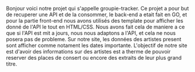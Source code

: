 Bonjour voici notre projet qui s'appelle groupie-tracker. Ce projet a pour but de recuperer une API et de la consommer, le back-end a etait fait en GO, et pour la partie front-end nous avons utilisés des template pour afficher les donné de l'API le tout en HTML/CSS.
Nous avons fait cela de maniere a ce que si l'API est mit a jours, nous nous adaptons a l'API, et cela ne nous posera pas de probleme.
Sur notre site, les données des artistes present sont afficher comme notament les dates importante.
L'objectif de notre site est d'avoir des informations sur des artistes est a therme de pouvoir reserver des places de consert ou encore des extraits de leur plus grand titre.
